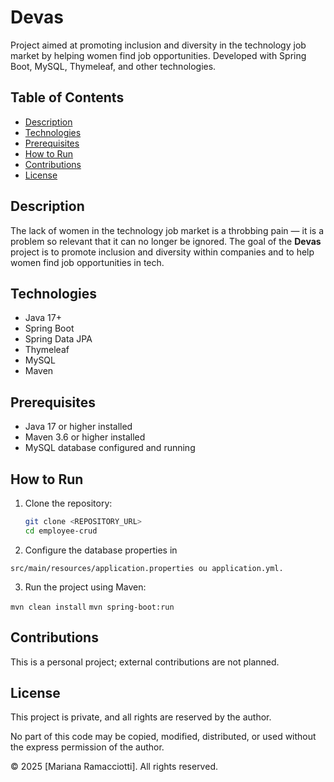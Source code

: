 # Devas

Project aimed at promoting inclusion and diversity in the technology job market by helping women find job opportunities. Developed with Spring Boot, MySQL, Thymeleaf, and other technologies.

## Table of Contents

- [Description](#description)  
- [Technologies](#technologies)  
- [Prerequisites](#prerequisites)  
- [How to Run](#how-to-run)  
- [Contributions](#contributions)  
- [License](#license)  

## Description

The lack of women in the technology job market is a throbbing pain — it is a problem so relevant that it can no longer be ignored. The goal of the **Devas** project is to promote inclusion and diversity within companies and to help women find job opportunities in tech.

## Technologies

- Java 17+  
- Spring Boot  
- Spring Data JPA  
- Thymeleaf  
- MySQL  
- Maven  

## Prerequisites

- Java 17 or higher installed  
- Maven 3.6 or higher installed  
- MySQL database configured and running  

## How to Run

1. Clone the repository:

   ```bash
   git clone <REPOSITORY_URL>
   cd employee-crud
   ```

2. Configure the database properties in

 ```src/main/resources/application.properties ou application.yml.   ```

3. Run the project using Maven:

  ```mvn clean install```
  ```mvn spring-boot:run```

## Contributions

This is a personal project; external contributions are not planned.

## License

This project is private, and all rights are reserved by the author.

No part of this code may be copied, modified, distributed, or used without the express permission of the author.

© 2025 [Mariana Ramacciotti]. All rights reserved.
